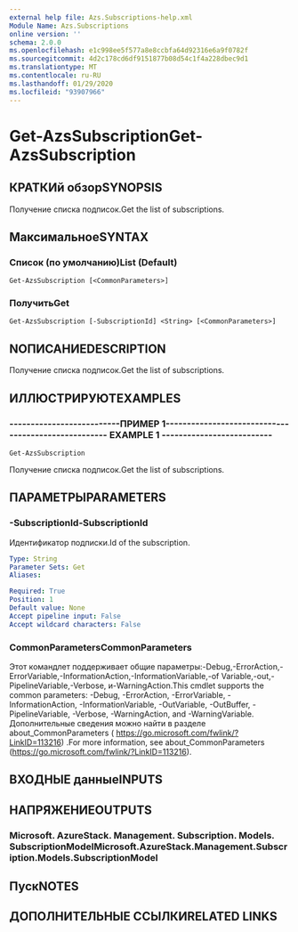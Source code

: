 ```yaml
---
external help file: Azs.Subscriptions-help.xml
Module Name: Azs.Subscriptions
online version: ''
schema: 2.0.0
ms.openlocfilehash: e1c998ee5f577a8e8ccbfa64d92316e6a9f0782f
ms.sourcegitcommit: 4d2c178cd6df9151877b08d54c1f4a228dbec9d1
ms.translationtype: MT
ms.contentlocale: ru-RU
ms.lasthandoff: 01/29/2020
ms.locfileid: "93907966"
---
```

# <span data-ttu-id="3417a-101">Get-AzsSubscription</span><span class="sxs-lookup"><span data-stu-id="3417a-101">Get-AzsSubscription</span></span>

## <span data-ttu-id="3417a-102">КРАТКИй обзор</span><span class="sxs-lookup"><span data-stu-id="3417a-102">SYNOPSIS</span></span>
<span data-ttu-id="3417a-103">Получение списка подписок.</span><span class="sxs-lookup"><span data-stu-id="3417a-103">Get the list of subscriptions.</span></span>

## <span data-ttu-id="3417a-104">Максимальное</span><span class="sxs-lookup"><span data-stu-id="3417a-104">SYNTAX</span></span>

### <span data-ttu-id="3417a-105">Список (по умолчанию)</span><span class="sxs-lookup"><span data-stu-id="3417a-105">List (Default)</span></span>
```
Get-AzsSubscription [<CommonParameters>]
```

### <span data-ttu-id="3417a-106">Получить</span><span class="sxs-lookup"><span data-stu-id="3417a-106">Get</span></span>
```
Get-AzsSubscription [-SubscriptionId] <String> [<CommonParameters>]
```

## <span data-ttu-id="3417a-107">NОПИСАНИЕ</span><span class="sxs-lookup"><span data-stu-id="3417a-107">DESCRIPTION</span></span>
<span data-ttu-id="3417a-108">Получение списка подписок.</span><span class="sxs-lookup"><span data-stu-id="3417a-108">Get the list of subscriptions.</span></span>

## <span data-ttu-id="3417a-109">ИЛЛЮСТРИРУЮТ</span><span class="sxs-lookup"><span data-stu-id="3417a-109">EXAMPLES</span></span>

### <span data-ttu-id="3417a-110">--------------------------ПРИМЕР 1--------------------------</span><span class="sxs-lookup"><span data-stu-id="3417a-110">-------------------------- EXAMPLE 1 --------------------------</span></span>
```
Get-AzsSubscription
```

<span data-ttu-id="3417a-111">Получение списка подписок.</span><span class="sxs-lookup"><span data-stu-id="3417a-111">Get the list of subscriptions.</span></span>

## <span data-ttu-id="3417a-112">ПАРАМЕТРЫ</span><span class="sxs-lookup"><span data-stu-id="3417a-112">PARAMETERS</span></span>

### <span data-ttu-id="3417a-113">-SubscriptionId</span><span class="sxs-lookup"><span data-stu-id="3417a-113">-SubscriptionId</span></span>
<span data-ttu-id="3417a-114">Идентификатор подписки.</span><span class="sxs-lookup"><span data-stu-id="3417a-114">Id of the subscription.</span></span>

```yaml
Type: String
Parameter Sets: Get
Aliases: 

Required: True
Position: 1
Default value: None
Accept pipeline input: False
Accept wildcard characters: False
```

### <span data-ttu-id="3417a-115">CommonParameters</span><span class="sxs-lookup"><span data-stu-id="3417a-115">CommonParameters</span></span>
<span data-ttu-id="3417a-116">Этот командлет поддерживает общие параметры:-Debug,-ErrorAction,-ErrorVariable,-InformationAction,-InformationVariable,-of Variable,-out,-PipelineVariable,-Verbose, и-WarningAction.</span><span class="sxs-lookup"><span data-stu-id="3417a-116">This cmdlet supports the common parameters: -Debug, -ErrorAction, -ErrorVariable, -InformationAction, -InformationVariable, -OutVariable, -OutBuffer, -PipelineVariable, -Verbose, -WarningAction, and -WarningVariable.</span></span> <span data-ttu-id="3417a-117">Дополнительные сведения можно найти в разделе about_CommonParameters ( https://go.microsoft.com/fwlink/?LinkID=113216) .</span><span class="sxs-lookup"><span data-stu-id="3417a-117">For more information, see about_CommonParameters (https://go.microsoft.com/fwlink/?LinkID=113216).</span></span>

## <span data-ttu-id="3417a-118">ВХОДНЫЕ данные</span><span class="sxs-lookup"><span data-stu-id="3417a-118">INPUTS</span></span>

## <span data-ttu-id="3417a-119">НАПРЯЖЕНИЕ</span><span class="sxs-lookup"><span data-stu-id="3417a-119">OUTPUTS</span></span>

### <span data-ttu-id="3417a-120">Microsoft. AzureStack. Management. Subscription. Models. SubscriptionModel</span><span class="sxs-lookup"><span data-stu-id="3417a-120">Microsoft.AzureStack.Management.Subscription.Models.SubscriptionModel</span></span>

## <span data-ttu-id="3417a-121">Пуск</span><span class="sxs-lookup"><span data-stu-id="3417a-121">NOTES</span></span>

## <span data-ttu-id="3417a-122">ДОПОЛНИТЕЛЬНЫЕ ССЫЛКИ</span><span class="sxs-lookup"><span data-stu-id="3417a-122">RELATED LINKS</span></span>

